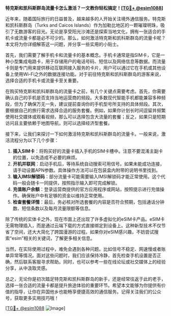 **特克斯和凯科斯群岛流量卡怎么激活？一文教你轻松搞定！[[TG💪+ @esim1088](https://t.me/s/esim1088)]**

近年来，随着国际旅行的日益普及，越来越多的人开始关注境外通信服务。特克斯和凯科斯群岛（Turks and Caicos Islands）作为加勒比地区的一颗璀璨明珠，吸引了无数游客的目光。无论是享受阳光沙滩还是探索当地文化，拥有一张适合的手机卡或流量卡都是必不可少的。那么，如何激活特克斯和凯科斯群岛的流量卡呢？本文将为你详细解答这一问题，并分享一些实用的小贴士。

首先，我们需要了解手机卡和流量卡的基本概念。手机卡通常是指SIM卡，它是一种小型集成电路卡，用于存储用户的电话号码、短信以及网络信息等数据。而流量卡则是专门用来提供移动互联网接入服务的卡片，用户可以通过它在手机或其他设备上使用Wi-Fi之外的数据连接功能。对于前往特克斯和凯科斯群岛的游客来说，选择合适的手机卡或流量卡至关重要。

在购买特克斯和凯科斯群岛的流量卡之前，有几个关键点需要考虑。首先，你需要确认自己的手机是否支持当地运营商的频段。大多数现代智能手机都能兼容多种频段，但为了确保万无一失，建议提前查询你的手机型号所支持的具体频段。其次，要根据自己的旅行需求选择合适的服务套餐。例如，如果你计划长时间逗留并频繁使用社交媒体或观看视频，那么可以选择包含大流量的套餐；反之，如果只是短期访问且主要依赖于地图导航，则可以选择经济型套餐。

接下来，让我们来探讨一下如何激活特克斯和凯科斯群岛的流量卡。一般来说，激活流程分为以下几个步骤：

1. **插入SIM卡**：将购买好的流量卡插入手机的SIM卡槽中。注意不要混淆主副卡的位置，以免造成不必要的麻烦。
2. **开机并联网**：启动手机后，等待系统自动搜索可用信号。如果未能成功连接，请手动设置APN参数。具体操作方法可以在包装盒内附带的说明书里找到。
3. **输入IMSI解锁码**：部分流量卡可能需要输入IMSI解锁码才能正常使用。这个代码一般会随卡一同提供，按照指示输入即可完成解锁。
4. **充值账户余额**：登录运营商提供的官方应用程序或网站，按照提示进行充值操作。确保账户中有足够的资金以维持正常使用。
5. **检查套餐详情**：最后，务必核对所选套餐的内容是否符合预期，包括通话分钟数、短信条数以及每月流量限额等信息。

除了传统的实体卡之外，现在市面上还出现了许多虚拟化的eSIM卡产品。eSIM卡无需物理插入，而是通过云端下载的方式直接绑定到设备上。这种新型技术不仅节省了空间，还大大简化了跨国漫游的过程。如果你对eSIM感兴趣，不妨尝试搜索“esim”相关的关键词，了解更多相关信息。

当然，在实际使用过程中，难免会遇到各种问题。比如信号不稳定、网速慢或者账单异常等情况。面对这些问题时，我们应该保持冷静，首先检查手机设置是否正确，然后联系客服寻求帮助。同时，也可以参考一些在线论坛或社交媒体上的经验分享，从中汲取灵感。

总之，无论你是初次踏足特克斯和凯科斯群岛的新手，还是经常往返于此的老手，选择一张合适的流量卡都是提升旅途体验的重要环节。希望本文能够为你提供有价值的指导，让你在异国他乡也能畅享便捷高效的通信服务。记得关注我们的公众号，获取更多实用技巧哦！

[[TG💪+ @esim1088](https://t.me/s/esim1088) ![Image](https://i.postimg.cc/4NQfJmqS/Snipaste-2025-05-13-00-14-12.png)]